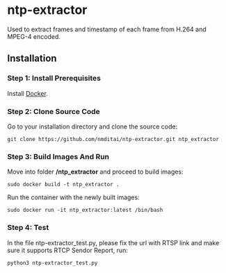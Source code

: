 # ntp-extractor
Used to extract frames and timestamp of each frame from H.264 and MPEG-4 encoded.


## Installation

### Step 1: Install Prerequisites

Install [Docker](https://docs.docker.com/).

### Step 2: Clone Source Code

Go to your installation directory and clone the source code:
```
git clone https://github.com/nmditai/ntp-extractor.git ntp_extractor
```

### Step 3: Build Images And Run

Move into folder **/ntp_extractor**  and proceed to build images:
```
sudo docker build -t ntp_extractor .
```
Run the container with the newly built images:
```
sudo docker run -it ntp_extractor:latest /bin/bash
```


### Step 4: Test

In the file ntp-extractor_test.py, please fix the url with RTSP link and make sure it supports RTCP Sendor Report, run:
```
python3 ntp-extractor_test.py
```
